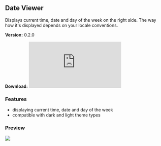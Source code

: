 ## Date Viewer
Displays current time, date and day of the week on the right side. The way how it's displayed depends on your locale conventions.

**Version:** 0.2.0

**Download:** ![Source](https://github.com/hammy13/BDPlugins/blob/master/plugins/dateViewer/dateViewer.plugin.js)

### Features
* displaying current time, date and day of the week
* compatible with dark and light theme types

### Preview
![](https://i.imgur.com/2G3joqr.png)
